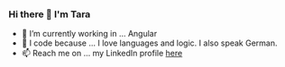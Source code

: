 ### Hi there 👋 I'm Tara 

<!--
**taramacu/taramacu** is a ✨ _special_ ✨ repository because its `README.md` (this file) appears on your GitHub profile.

Here are some ideas to get you started:

- 🔭 I’m currently working on ...
- 🌱 I’m currently learning ...
- 👯 I’m looking to collaborate on ...
- 🤔 I’m looking for help with ...
- 💬 Ask me about ...
- 📫 How to reach me: ...
- 😄 Pronouns: ...
- ⚡ Fun fact: ...
-->


- 🔭 I’m currently working in ... Angular
- 💜 I code because ... I love languages and logic. I also speak German.
- 📫 Reach me on ... my LinkedIn profile [here](https://www.linkedin.com/in/taraculpin/)
